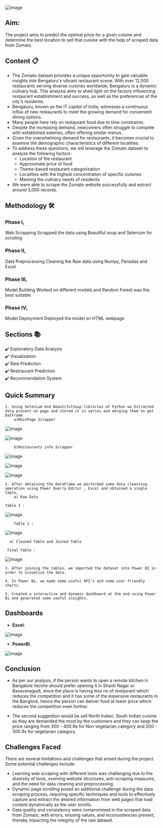 ![image](https://user-images.githubusercontent.com/123991455/235980695-c5be9af5-2b50-4cc7-8577-b54ca7fd61b8.png)

## Aim:
The project aims to predict the optimal price for a given cuisine and determine the best location to sell that cuisine with the help of scraped data from Zomato.

## Content 📋
- The Zomato dataset provides a unique opportunity to gain valuable insights into Bengaluru's vibrant restaurant scene. With over 12,000 restaurants serving diverse cuisines worldwide,
  Bengaluru is a dynamic culinary hub. This analysis aims to shed light on the factors influencing restaurant establishment and success, as well as the preferences of the city's residents.
- Bengaluru, known as the IT capital of India, witnesses a continuous influx of new restaurants to meet the growing demand for convenient dining options.
- Many people here rely on restaurant food due to time constraints. 
- Despite the increasing demand, newcomers often struggle to compete with established eateries, often offering similar menus.
- Given the overwhelming demand for restaurants, it becomes crucial to examine the demographic characteristics of different localities.
- To address these questions, we will leverage the Zomato dataset to analyze the following factors:
	- Location of the restaurant
	- Approximate price of food
	- Theme-based restaurant categorization
	- Localities with the highest concentration of specific cuisines
	- Meeting the culinary needs of residents
- We were able to scrape the Zomato website successfully and extract around 3,000 records.

## Methodology 🛠️
### Phase I,
Web Scrapping 
Scrapped the data using Beautiful soup and Selenium for scrolling

### Phase II,
Data Preprocessing
Cleaning the Raw data using Numpy, Panadas  and Excel 

### Phase III,
Model Building 
Worked on different models and Random Forest was the best suitable

### Phase IV,
Model Deployment
Deployed the model on HTML webpage


## Sections 📚
✔️ Exploratory Data Analysis\
✔️ Visualization \
✔️ Rate Prediction\
✔️ Restraurant Prediction\
✔️ Recommendation System

## Quick Summary

    1. Using Selenium And BeautifulSoup libraries of Python we Extracted data present on page and stored it in series and merging them to get DatFrame
    	a)MainPage Scrapper
	
![image](https://github.com/SaketSuhane/Recommendation_Model_Zomato/assets/123991455/bcf3804c-4734-40e8-b303-fd905eadb7c3)


![image](https://github.com/SaketSuhane/Recommendation_Model_Zomato/assets/123991455/539d66e8-cf48-4874-a548-eddbb9e4b365)

   
    	b)Restaurants info Scrapper
    
![image](https://github.com/SaketSuhane/Recommendation_Model_Zomato/assets/123991455/577b3980-c832-4306-8b92-a1974549808b)


![image](https://github.com/SaketSuhane/Recommendation_Model_Zomato/assets/123991455/ce8083e6-d33f-4974-88f4-961433711cb1)


![image](https://github.com/SaketSuhane/Recommendation_Model_Zomato/assets/123991455/05620b7e-e18c-4fff-8fd4-29dfb7d3afa8)

 
    2. After obtaining the DataFrame we performed some data cleansing operation using Power Querry Editor , Excel and obtained a single table.
    	a) Raw Data 
	
	Table 1 :
![image](https://github.com/SaketSuhane/Recommendation_Model_Zomato/assets/123991455/8a3b450c-cc24-4d73-a731-450b2a95c910)
      
      	Table 2 :
![image](https://github.com/SaketSuhane/Recommendation_Model_Zomato/assets/123991455/e6ed4bf2-f460-472e-b808-6d78a3a5b9d6)

      a) Cleaned Table and Joined Table 
      
     Final Table :
![image](https://github.com/SaketSuhane/Recommendation_Model_Zomato/assets/123991455/d79eb1bf-3fa4-4f29-83d5-5dc821c799e9)

       
    3. After joining the tables, we imported the dataset into Power BI in order to visualize the data.
    
    4. In Power Bi, we made some useful KPI's and some user friendly charts.
    
    5. Created a interactive and dynamic dashboard at the end using Power Bi and generated some useful insights.


## Dashboards
- **Excel**:

![image](https://github.com/Venkatesh-Nayk/Zomato-Bangalore-Data-Analysis/assets/129421850/44865ccd-8ef1-411d-a488-92e921245ab0)

- **PowerBI**:

![image](https://github.com/Venkatesh-Nayk/Zomato-Bangalore-Data-Analysis/assets/129421850/0dc43f71-b0cc-4b47-bd76-d97e2f292e44)

## Conclusion
- As per our analysis, if the person wants to open a remote kitchen in Bangalore he/she should prefer opening it in Shanti Nagar or Basavanagudi, since the place is having less no of restaurant which reduces the competition and it has some of the expensive restaurants in the Banglore, hence the person can deliver food at lower price which reduces the competition even further.

- The second suggestion would be sell North Indian, South Indian cuisine as they are demanded the most by the customers and they can keep the price ranging from 300 - 400 Rs for Non vegetarian category and 200 - 300 Rs for vegetarian category.

## Challenges Faced

There are several limitations and challenges that arised during the project. Some potential challenges include:
   
   - Learning web scraping with different tools was challenging due to the diversity of tools, evolving website structures, anti-scraping measures, and the need for data cleaning and 
     preprocessing.
   - Dynamic page scrolling posed an additional challenge during the data scraping process, requiring specific techniques and tools to effectively capture and extract the desired 
     information from web pages that load content dynamically as the user scrolls.
   - Data quality and consistency were compromised in the scraped data from Zomato, with errors, missing values, and inconsistencies present, thereby impacting the integrity of the raw 
     dataset.




